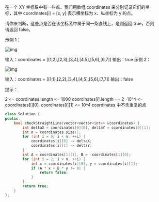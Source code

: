 在一个 XY 坐标系中有一些点，我们用数组 coordinates 来分别记录它们的坐标，其中 coordinates[i] = [x, y] 表示横坐标为 x、纵坐标为 y 的点。

请你来判断，这些点是否在该坐标系中属于同一条直线上，是则返回 true，否则请返回 false。

 

示例 1：

![img](https://assets.leetcode-cn.com/aliyun-lc-upload/uploads/2019/10/19/untitled-diagram-2.jpg)

输入：coordinates = [[1,2],[2,3],[3,4],[4,5],[5,6],[6,7]]
输出：true
示例 2：

![img](https://assets.leetcode-cn.com/aliyun-lc-upload/uploads/2019/10/19/untitled-diagram-1.jpg)

输入：coordinates = [[1,1],[2,2],[3,4],[4,5],[5,6],[7,7]]
输出：false


提示：

2 <= coordinates.length <= 1000
coordinates[i].length == 2
-10^4 <= coordinates[i][0], coordinates[i][1] <= 10^4
coordinates 中不含重复的点

```cpp
class Solution {
public:
    bool checkStraightLine(vector<vector<int>> &coordinates) {
        int deltaX = coordinates[0][0], deltaY = coordinates[0][1];
        int n = coordinates.size();
        for (int i = 0; i < n; ++i) {
            coordinates[i][0] -= deltaX;
            coordinates[i][1] -= deltaY;
        }
        int A = coordinates[1][1], B = -coordinates[1][0];
        for (int i = 2; i < n; ++i) {
            int x = coordinates[i][0], y = coordinates[i][1];
            if (A * x + B * y != 0) {
                return false;
            }
        }
        return true;
    }
};
```

